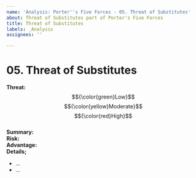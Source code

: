 ```yaml
---
name: 'Analysis: Porter''s Five Forces - 05. Threat of Substitutes'
about: Threat of Substitutes part of Porter's Five Forces
title: Threat of Substitutes
labels: _Analysis
assignees: ''

---
```


# 05. Threat of Substitutes

**Threat:**  $${\color{green}Low}$$ $${\color{yellow}Moderate}$$ $${\color{red}High}$$\
**Summary:** \
**Risk:** \
**Advantage:** \
**Details;**

   * ...
   * ...
